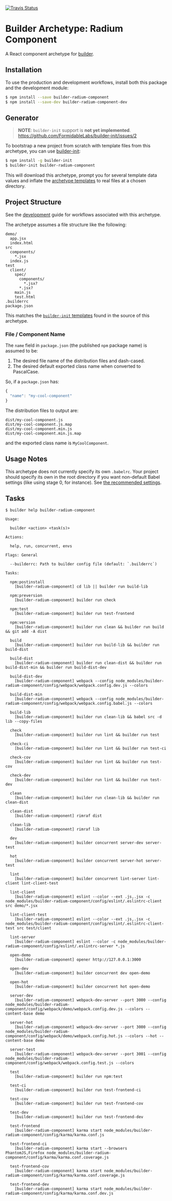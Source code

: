 [![Travis Status][trav_img]][trav_site]

Builder Archetype: Radium Component
==================================

A React component archetype for [builder][].

## Installation

To use the production and development workflows, install both this package
and the development module:

```sh
$ npm install --save builder-radium-component
$ npm install --save-dev builder-radium-component-dev
```

## Generator

> **NOTE**: `builder-init` support is **not yet implemented**.
> https://github.com/FormidableLabs/builder-init/issues/2

To bootstrap a new project from scratch with template files from this
archetype, you can use [builder-init][]:

```sh
$ npm install -g builder-init
$ builder-init builder-radium-component
```

This will download this archetype, prompt you for several template data values
and inflate the [archetype templates](./init) to real files at a chosen
directory.

## Project Structure

See the [development][] guide for workflows associated with this archetype.

The archetype assumes a file structure like the following:

```
demo/
  app.jsx
  index.html
src
  components/
    *.jsx
  index.js
test
  client/
    spec/
      components/
        *.jsx?
      *.jsx?
    main.js
    test.html
.builderrc
package.json
```

This matches the [`builder-init` templates](init) found in the source of this
archetype.

### File / Component Name

The `name` field in `package.json` (the published `npm` package name) is
assumed to be:

1. The desired file name of the distribution files and dash-cased.
2. The desired default exported class name when converted to PascalCase.

So, if a `package.json` has:

```js
{
  "name": "my-cool-component"
}
```

The distribution files to output are:

```
dist/my-cool-component.js
dist/my-cool-component.js.map
dist/my-cool-component.min.js
dist/my-cool-component.min.js.map
```

and the exported class name is `MyCoolComponent`.

## Usage Notes

This archetype does not currently specify its own `.babelrc`. Your project
should specify its own in the root directory if you want non-default Babel
settings (like using stage 0, for instance). See [the recommended
settings](config/babel/.babelrc).

## Tasks

```
$ builder help builder-radium-component

Usage:

  builder <action> <task(s)>

Actions:

  help, run, concurrent, envs

Flags: General

  --builderrc: Path to builder config file (default: `.builderrc`)

Tasks:

  npm:postinstall
    [builder-radium-component] cd lib || builder run build-lib

  npm:preversion
    [builder-radium-component] builder run check

  npm:test
    [builder-radium-component] builder run test-frontend

  npm:version
    [builder-radium-component] builder run clean && builder run build && git add -A dist

  build
    [builder-radium-component] builder run build-lib && builder run build-dist

  build-dist
    [builder-radium-component] builder run clean-dist && builder run build-dist-min && builder run build-dist-dev

  build-dist-dev
    [builder-radium-component] webpack --config node_modules/builder-radium-component/config/webpack/webpack.config.dev.js --colors

  build-dist-min
    [builder-radium-component] webpack --config node_modules/builder-radium-component/config/webpack/webpack.config.babel.js --colors

  build-lib
    [builder-radium-component] builder run clean-lib && babel src -d lib --copy-files

  check
    [builder-radium-component] builder run lint && builder run test

  check-ci
    [builder-radium-component] builder run lint && builder run test-ci

  check-cov
    [builder-radium-component] builder run lint && builder run test-cov

  check-dev
    [builder-radium-component] builder run lint && builder run test-dev

  clean
    [builder-radium-component] builder run clean-lib && builder run clean-dist

  clean-dist
    [builder-radium-component] rimraf dist

  clean-lib
    [builder-radium-component] rimraf lib

  dev
    [builder-radium-component] builder concurrent server-dev server-test

  hot
    [builder-radium-component] builder concurrent server-hot server-test

  lint
    [builder-radium-component] builder concurrent lint-server lint-client lint-client-test

  lint-client
    [builder-radium-component] eslint --color --ext .js,.jsx -c node_modules/builder-radium-component/config/eslint/.eslintrc-client src demo/*.jsx

  lint-client-test
    [builder-radium-component] eslint --color --ext .js,.jsx -c node_modules/builder-radium-component/config/eslint/.eslintrc-client-test src test/client

  lint-server
    [builder-radium-component] eslint --color -c node_modules/builder-radium-component/config/eslint/.eslintrc-server *.js

  open-demo
    [builder-radium-component] opener http://127.0.0.1:3000

  open-dev
    [builder-radium-component] builder concurrent dev open-demo

  open-hot
    [builder-radium-component] builder concurrent hot open-demo

  server-dev
    [builder-radium-component] webpack-dev-server --port 3000 --config node_modules/builder-radium-component/config/webpack/demo/webpack.config.dev.js --colors --content-base demo

  server-hot
    [builder-radium-component] webpack-dev-server --port 3000 --config node_modules/builder-radium-component/config/webpack/demo/webpack.config.hot.js --colors --hot --content-base demo

  server-test
    [builder-radium-component] webpack-dev-server --port 3001 --config node_modules/builder-radium-component/config/webpack/webpack.config.test.js --colors

  test
    [builder-radium-component] builder run npm:test

  test-ci
    [builder-radium-component] builder run test-frontend-ci

  test-cov
    [builder-radium-component] builder run test-frontend-cov

  test-dev
    [builder-radium-component] builder run test-frontend-dev

  test-frontend
    [builder-radium-component] karma start node_modules/builder-radium-component/config/karma/karma.conf.js

  test-frontend-ci
    [builder-radium-component] karma start --browsers PhantomJS,Firefox node_modules/builder-radium-component/config/karma/karma.conf.coverage.js

  test-frontend-cov
    [builder-radium-component] karma start node_modules/builder-radium-component/config/karma/karma.conf.coverage.js

  test-frontend-dev
    [builder-radium-component] karma start node_modules/builder-radium-component/config/karma/karma.conf.dev.js
```

[builder]: https://github.com/FormidableLabs/builder
[builder-init]: https://github.com/FormidableLabs/builder-init
[development]: ./DEVELOPMENT.md
[trav_img]: https://api.travis-ci.org/FormidableLabs/builder-radium-component.svg
[trav_site]: https://travis-ci.org/FormidableLabs/builder-radium-component
